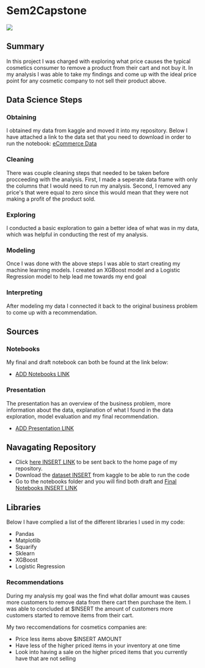 # Sem2Capstone
![](https://media.giphy.com/media/l1mPNJwPR8Cq5yS6lQ/giphy.gif)

## Summary 
In this project I was charged with exploring what price causes the typical cosmetics consumer to remove a product from their cart and not buy it. In my analysis I was able to take my findings and come up with the ideal price point for any cosmetic company to not sell their product above. 

## Data Science Steps 

### Obtaining 
I obtained my data from kaggle and moved it into my repository. Below I have attached a link to the data set that you need to download in order to run the notebook: [eCommerce Data](https://www.kaggle.com/datasets/nowingkim/ecommerce-data-cosmetics-shop)

### Cleaning 
There was couple cleaning steps that needed to be taken before procceeding with the analysis. First, I made a seperate data frame with only the columns that I would need to run my analysis. Second, I removed any price's that were equal to zero since this would mean that they were not making a profit of the product sold. 

### Exploring 
I conducted a basic exploration to gain a better idea of what was in my data, which was helpful in conducting the rest of my analysis. 

### Modeling
Once I was done with the above steps I was able to start creating my machine learning models. I created an XGBoost model and a Logistic Regression model to help lead me towards my end goal 

### Interpreting 
After modeling my data I connected it back to the original business problem to come up with a recommendation. 

## Sources 

### Notebooks 
My final and draft notebook can both be found at the link below: 
- [ADD Notebooks LINK]()

### Presentation 
The presentation has an overview of the business problem, more information about the data, explanation of what I found in the data exploration, model evaluation and my final recommendation. 
- [ADD Presentation LINK]()

## Navagating Repository 
- Click [here INSERT LINK]() to be sent back to the home page of my repository. 
- Download the [dataset INSERT]() from kaggle to be able to run the code
- Go to the notebooks folder and you will find both draft and [Final Notebooks INSERT LINK]()

## Libraries 
Below I have complied a list of the different libraries I used in my code: 
- Pandas 
- Matplotlib 
- Squarify 
- Sklearn
- XGBoost 
- Logistic Regression 

### Recommendations 
During my analysis my goal was the find what dollar amount was causes more customers to remove data from there cart then purchase the item. I was able to concluded at $INSERT the amount of customers more customers started to remove items from their cart. 

My two reccomendations for cosmetics companies are: 
- Price less items above $INSERT AMOUNT 
- Have less of the higher priced items in your inventory at one time 
- Look into having a sale on the higher priced items that you currently have that are not selling
